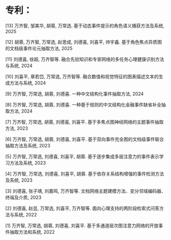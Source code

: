 专利：
======
[13] 万齐智, 邹美华, 胡蓉, 万常选. 基于动态事件提示的角色语义捕获方法及系统, 2025

[12] 胡蓉, 万齐智, 万常选, 赵思成, 刘德喜, 刘喜平, 帅宇鑫. 基于角色焦点异质图的文档级事件论元抽取方法, 2025

[11] 刘德喜, 徐超, 万齐智等. 融合先验知识和专家网络的多任务心理健康识别方法与系统, 2024

[10] 刘喜平, 章若岱, 万常选, 万齐智等. 融合数值和视觉特征的图表描述文本的生成方法与系统, 2024

[9] 万齐智, 万常选, 胡蓉, 刘德喜. 一种中文结构化事件抽取方法, 2024

[8] 万齐智, 万常选, 胡蓉, 刘德喜. 一种基于规则的中文结构化金融事件缺省补全抽取方法, 2024

[7] 万齐智, 万常选, 胡蓉, 刘德喜, 刘喜平. 基于多焦点图神经网络的主题事件抽取方法, 2023

[6] 万齐智, 万常选, 胡蓉, 刘德喜, 刘喜平. 基于双向事件完全图的文档级事件联合抽取方法及系统, 2023

[5] 万齐智, 万常选, 刘德喜, 刘喜平, 胡蓉. 基于逐步集成多层注意力的事件表示学习方法及系统, 2023

[4] 万齐智, 万常选, 刘德喜, 刘喜平, 胡蓉. 基于依存关系结构增强的事件检测方法及系统, 2023

[3] 刘德喜, 张子靖, 刘嘉鸣, 万齐智等. 文档网络主题建模方法、变分邻域编码器、终端及介质, 2023

[2] 刘德喜, 赵芸, 万常选, 刘喜平, 万齐智等. 面向心理支持的两阶段检索式问答方法与系统, 2022

[1] 万齐智, 万常选, 胡蓉, 刘德喜, 刘喜平. 基于多通道层次图注意力网络的开放事件抽取方法和系统, 2022
